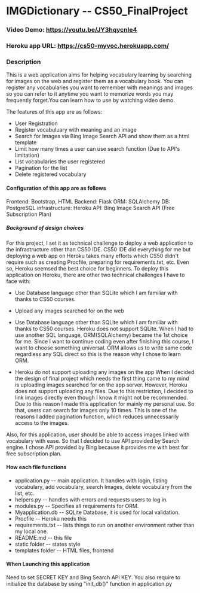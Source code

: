 # IMGDictionary -- CS50_FinalProject
### Video Demo: https://youtu.be/JY3hqycnIe4
### Heroku app URL: https://cs50-myvoc.herokuapp.com/
### Description

This is a web application aims for helping vocabulary learning by searching for images on the web and register them as a vocabulary book. You can register any vocabularies you want to remember with meanings and images so you can refer to it anytime you want to  memorize words you may frequently forget.You can learn how to use by watching video demo.

The features of this app are as follows:

- User Registration
- Register vocabuluary with meaning and an image 
- Search for Images via Bing Image Search API and show them as a html template
- Limit how many times a user can use search function (Due to API's limitation)
- List vocabularies the user registered 
- Pagination for the list
- Delete registered vocabulary

#### Configuration of this app are as follows
Frontend: Bootstrap, HTML
Backend: Flask
ORM: SQLAlchemy
DB: PostgreSQL
infrastructure: Heroku
API: Bing Image Search API (Free Subscription Plan)

##### Background of design choices
For this project, I set it as technical challenge to deploy a web application to the infrastructure other than CS50 IDE.
CS50 IDE did everything for me but deploying a web app on Heroku takes many efforts which CS50 didn't require such as creating Procfile, preparing for requirements.txt, etc. Even so, Heroku seemsed the best choice for beginners. To deploy this application on Heroku, there are other two technical challenges I have to face with:
- Use Database language other than SQLite which I am familiar with thanks to CS50 courses.
- Upload any images searched for on the web

- Use Database language other than SQLite which I am familiar with thanks to CS50 courses.
Heroku does not support SQLite. When I had to use another SQL language, ORM(SQLAlchemy) became the 1st choice for me. Since I want to continue coding even after finishing this course, I want to choose something universal. ORM allows us to write same code regardless any SQL direct so this is the reason why I chose to learn ORM.
- Heroku do not support uploading any images on the app
When I decided the design of final project which needs the first thing came to my mind is uploading images searched for on the app server. However, Heroku does not support uploading any files. Due to this restriction, I decided to link images directly even though I know it might not be recommended. Due to this reason I made this application for mainly my personal use. So that, users can search for images only 10 times. This is one of the reasons I added pagination function, which reduces unnecessarily access to the images.


Also, for this application, user should be able to access images linked with vocabulary with ease. So that I decided to use API provided by Search engine. I chose API provided by Bing because it provides me with best for free subscription plan.

#### How each file functions

- application.py -- main application. It handles with login, listing vocabulary, add vocabulary, search Images, delete vocabulary from the list, etc.
- helpers.py -- handles with errors and requests users to log in.
- modules.py -- Specifies all requirements for ORM.
- Myapplication.db -- SQLite Database, it is used for local validation.
- Procfile -- Heroku needs this
- requirements.txt -- lists things to run on another environment rather than my local one.
- README.md -- this file
- static folder -- states style
- templates folder -- HTML files, frontend


#### When Launching this application

Need to set SECRET KEY and Bing Search API KEY. You also require to initialize the database by using "init_db()" function in application.py